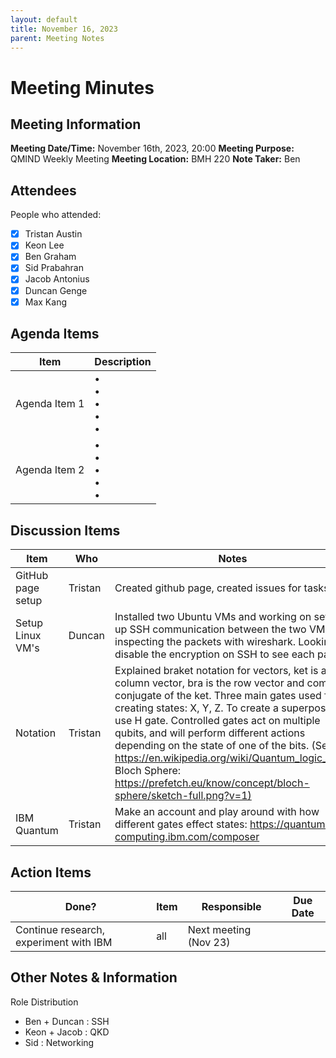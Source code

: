 ```yaml
---
layout: default
title: November 16, 2023
parent: Meeting Notes
---
```



# Meeting Minutes
## Meeting Information
**Meeting Date/Time:** November 16th, 2023, 20:00
**Meeting Purpose:** QMIND Weekly Meeting
**Meeting Location:** BMH 220
**Note Taker:** Ben

## Attendees
People who attended: 
- [x] Tristan Austin
- [x] Keon Lee
- [x] Ben Graham
- [x] Sid Prabahran
- [x] Jacob Antonius
- [x] Duncan Genge
- [x] Max Kang

## Agenda Items

Item | Description
---- | ----
Agenda Item 1 | • <br>• <br>• <br>• <br>• 
Agenda Item 2 | • <br>• <br>• <br>• <br>• 

## Discussion Items

Item | Who | Notes
---- | ---- | ---- 
GitHub page setup | Tristan | Created github page, created issues for tasks. 
Setup Linux VM's | Duncan | Installed two Ubuntu VMs and working on setting up SSH communication between the two VMs, inspecting the packets with wireshark. Looking to disable the encryption on SSH to see each packet 
Notation | Tristan | Explained braket notation for vectors, ket is a column vector, bra is the row vector and complex conjugate of the ket. Three main gates used for creating states: X, Y, Z. To create a superposition, use H gate. Controlled gates act on multiple qubits, and will perform different actions depending on the state of one of the bits. (See: <https://en.wikipedia.org/wiki/Quantum_logic_gate>, Bloch Sphere: <https://prefetch.eu/know/concept/bloch-sphere/sketch-full.png?v=1)> 
IBM Quantum | Tristan | Make an account and play around with how different gates effect states: <https://quantum-computing.ibm.com/composer> 


## Action Items

Done? | Item | Responsible | Due Date 
---- | ---- | ---- | ---- 
 | Continue research, experiment with IBM | all | Next meeting (Nov 23) 

## Other Notes & Information
Role Distribution 
 - Ben + Duncan : SSH
 - Keon + Jacob : QKD
 - Sid : Networking
